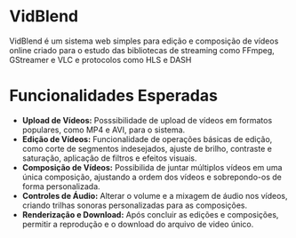 # VidBlend
VidBlend é um sistema web simples para edição e composição de vídeos online criado para o estudo das bibliotecas de streaming como FFmpeg, GStreamer e VLC e protocolos como HLS e DASH

# Funcionalidades Esperadas
- **Upload de Vídeos:** Posssibilidade de upload de vídeos em formatos populares, como MP4 e AVI, para o sistema.
- **Edição de Vídeos:** Funcionalidade de operações básicas de edição, como corte de segmentos indesejados, ajuste de brilho, contraste e saturação, aplicação de filtros e efeitos visuais.
- **Composição de Vídeos:** Possibilida de juntar múltiplos vídeos em uma única composição, ajustando a ordem dos vídeos e sobrepondo-os de forma personalizada.
- **Controles de Áudio:**  Alterar o volume e a mixagem de áudio nos vídeos, criando trilhas sonoras personalizadas para as composições.
- **Renderização e Download:** Após concluir as edições e composições, permitir a reprodução e o download do arquivo de video único.
